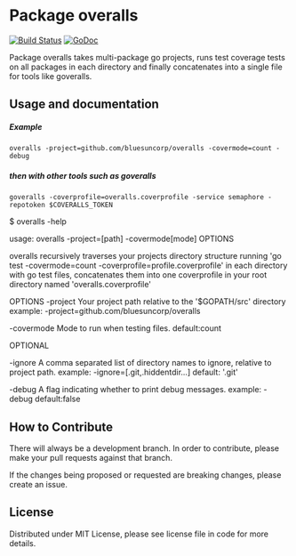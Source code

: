 Package overalls
================

[![Build Status](https://semaphoreci.com/api/v1/projects/a0634385-0174-48b1-9190-fb2645fdb9a2/501047/badge.svg)](https://semaphoreci.com/joeybloggs/overalls)
[![GoDoc](https://godoc.org/github.com/bluesuncorp/overalls?status.svg)](https://godoc.org/github.com/bluesuncorp/overalls)

Package overalls takes multi-package go projects, runs test coverage tests on all packages in each directory and finally concatenates into a single file for tools like goveralls.

Usage and documentation
------
##### Example
	overalls -project=github.com/bluesuncorp/overalls -covermode=count -debug
	
##### then with other tools such as goveralls
	goveralls -coverprofile=overalls.coverprofile -service semaphore -repotoken $COVERALLS_TOKEN

$ overalls -help

usage: overalls -project=[path] -covermode[mode] OPTIONS

overalls recursively traverses your projects directory structure
running 'go test -covermode=count -coverprofile=profile.coverprofile'
in each directory with go test files, concatenates them into one
coverprofile in your root directory named 'overalls.coverprofile'

OPTIONS
  -project
	Your project path relative to the '$GOPATH/src' directory
	example: -project=github.com/bluesuncorp/overalls

  -covermode
    Mode to run when testing files.
    default:count

OPTIONAL

  -ignore
    A comma separated list of directory names to ignore, relative to project path.
    example: -ignore=[.git,.hiddentdir...]
    default: '.git'

  -debug
    A flag indicating whether to print debug messages.
    example: -debug
    default:false
    
How to Contribute
------

There will always be a development branch. In order to contribute, 
please make your pull requests against that branch.

If the changes being proposed or requested are breaking changes, please create an issue.

License
------
Distributed under MIT License, please see license file in code for more details.
